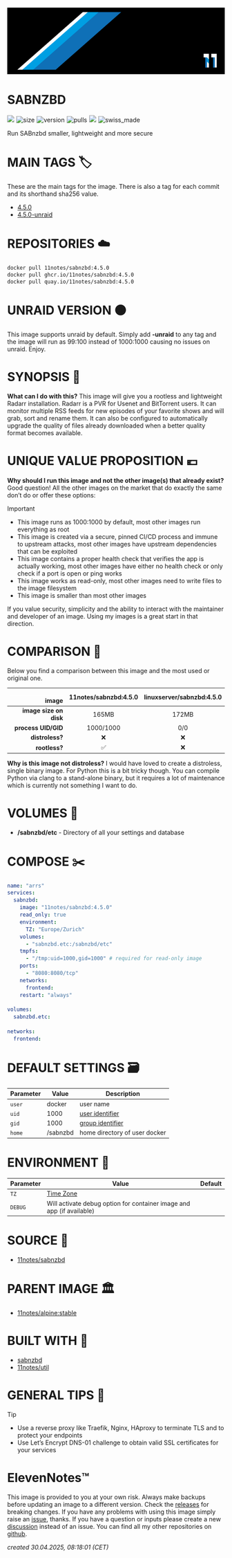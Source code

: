 ![banner](https://github.com/11notes/defaults/blob/main/static/img/banner.png?raw=true)

# SABNZBD
[<img src="https://img.shields.io/badge/github-source-blue?logo=github&color=040308">](https://github.com/11notes/docker-SABNZBD)![5px](https://github.com/11notes/defaults/blob/main/static/img/transparent5x2px.png?raw=true)![size](https://img.shields.io/docker/image-size/11notes/sabnzbd/4.5.0?color=0eb305)![5px](https://github.com/11notes/defaults/blob/main/static/img/transparent5x2px.png?raw=true)![version](https://img.shields.io/docker/v/11notes/sabnzbd/4.5.0?color=eb7a09)![5px](https://github.com/11notes/defaults/blob/main/static/img/transparent5x2px.png?raw=true)![pulls](https://img.shields.io/docker/pulls/11notes/sabnzbd?color=2b75d6)![5px](https://github.com/11notes/defaults/blob/main/static/img/transparent5x2px.png?raw=true)[<img src="https://img.shields.io/github/issues/11notes/docker-SABNZBD?color=7842f5">](https://github.com/11notes/docker-SABNZBD/issues)![5px](https://github.com/11notes/defaults/blob/main/static/img/transparent5x2px.png?raw=true)![swiss_made](https://img.shields.io/badge/Swiss_Made-FFFFFF?labelColor=FF0000&logo=data:image/svg%2bxml;base64,PHN2ZyB2ZXJzaW9uPSIxIiB3aWR0aD0iNTEyIiBoZWlnaHQ9IjUxMiIgdmlld0JveD0iMCAwIDMyIDMyIiB4bWxucz0iaHR0cDovL3d3dy53My5vcmcvMjAwMC9zdmciPjxwYXRoIGQ9Im0wIDBoMzJ2MzJoLTMyeiIgZmlsbD0iI2YwMCIvPjxwYXRoIGQ9Im0xMyA2aDZ2N2g3djZoLTd2N2gtNnYtN2gtN3YtNmg3eiIgZmlsbD0iI2ZmZiIvPjwvc3ZnPg==)

Run SABnzbd smaller, lightweight and more secure

# MAIN TAGS 🏷️
These are the main tags for the image. There is also a tag for each commit and its shorthand sha256 value.

* [4.5.0](https://hub.docker.com/r/11notes/sabnzbd/tags?name=4.5.0)
* [4.5.0-unraid](https://hub.docker.com/r/11notes/sabnzbd/tags?name=4.5.0-unraid)

# REPOSITORIES ☁️
```
docker pull 11notes/sabnzbd:4.5.0
docker pull ghcr.io/11notes/sabnzbd:4.5.0
docker pull quay.io/11notes/sabnzbd:4.5.0
```

# UNRAID VERSION 🟠
This image supports unraid by default. Simply add **-unraid** to any tag and the image will run as 99:100 instead of 1000:1000 causing no issues on unraid. Enjoy.

# SYNOPSIS 📖
**What can I do with this?** This image will give you a rootless and lightweight Radarr installation. Radarr is a PVR for Usenet and BitTorrent users. It can monitor multiple RSS feeds for new episodes of your favorite shows and will grab, sort and rename them. It can also be configured to automatically upgrade the quality of files already downloaded when a better quality format becomes available.

# UNIQUE VALUE PROPOSITION 💶
**Why should I run this image and not the other image(s) that already exist?** Good question! All the other images on the market that do exactly the same don’t do or offer these options:

> [!IMPORTANT]
>* This image runs as 1000:1000 by default, most other images run everything as root
>* This image is created via a secure, pinned CI/CD process and immune to upstream attacks, most other images have upstream dependencies that can be exploited
>* This image contains a proper health check that verifies the app is actually working, most other images have either no health check or only check if a port is open or ping works
>* This image works as read-only, most other images need to write files to the image filesystem
>* This image is smaller than most other images

If you value security, simplicity and the ability to interact with the maintainer and developer of an image. Using my images is a great start in that direction.

# COMPARISON 🏁
Below you find a comparison between this image and the most used or original one.

| ![128px](https://github.com/11notes/defaults/blob/main/static/img/transparent128x1px.png?raw=true)**image** | 11notes/sabnzbd:4.5.0 | linuxserver/sabnzbd:4.5.0 |
| ---: | :---: | :---: |
| **image size on disk** | 165MB | 172MB |
| **process UID/GID** | 1000/1000 | 0/0 |
| **distroless?** | ❌ | ❌ |
| **rootless?** | ✅ | ❌ |


**Why is this image not distroless?** I would have loved to create a distroless, single binary image. For Python this is a bit tricky though. You can compile Python via clang to a stand-alone binary, but it requires a lot of maintenance which is currently not something I want to do.

# VOLUMES 📁
* **/sabnzbd/etc** - Directory of all your settings and database

# COMPOSE ✂️
```yaml
name: "arrs"
services:
  sabnzbd:
    image: "11notes/sabnzbd:4.5.0"
    read_only: true
    environment:
      TZ: "Europe/Zurich"
    volumes:
      - "sabnzbd.etc:/sabnzbd/etc"
    tmpfs:
      - "/tmp:uid=1000,gid=1000" # required for read-only image
    ports:
      - "8080:8080/tcp"
    networks:
      frontend:
    restart: "always"

volumes:
  sabnzbd.etc:

networks:
  frontend:
```

# DEFAULT SETTINGS 🗃️
| Parameter | Value | Description |
| --- | --- | --- |
| `user` | docker | user name |
| `uid` | 1000 | [user identifier](https://en.wikipedia.org/wiki/User_identifier) |
| `gid` | 1000 | [group identifier](https://en.wikipedia.org/wiki/Group_identifier) |
| `home` | /sabnzbd | home directory of user docker |

# ENVIRONMENT 📝
| Parameter | Value | Default |
| --- | --- | --- |
| `TZ` | [Time Zone](https://en.wikipedia.org/wiki/List_of_tz_database_time_zones) | |
| `DEBUG` | Will activate debug option for container image and app (if available) | |

# SOURCE 💾
* [11notes/sabnzbd](https://github.com/11notes/docker-SABNZBD)

# PARENT IMAGE 🏛️
* [11notes/alpine:stable](https://hub.docker.com/r/11notes/alpine)

# BUILT WITH 🧰
* [sabnzbd](https://github.com/sabnzbd/sabnzbd)
* [11notes/util](https://github.com/11notes/docker-util)

# GENERAL TIPS 📌
> [!TIP]
>* Use a reverse proxy like Traefik, Nginx, HAproxy to terminate TLS and to protect your endpoints
>* Use Let’s Encrypt DNS-01 challenge to obtain valid SSL certificates for your services

# ElevenNotes™️
This image is provided to you at your own risk. Always make backups before updating an image to a different version. Check the [releases](https://github.com/11notes/docker-sabnzbd/releases) for breaking changes. If you have any problems with using this image simply raise an [issue](https://github.com/11notes/docker-sabnzbd/issues), thanks. If you have a question or inputs please create a new [discussion](https://github.com/11notes/docker-sabnzbd/discussions) instead of an issue. You can find all my other repositories on [github](https://github.com/11notes?tab=repositories).

*created 30.04.2025, 08:18:01 (CET)*
